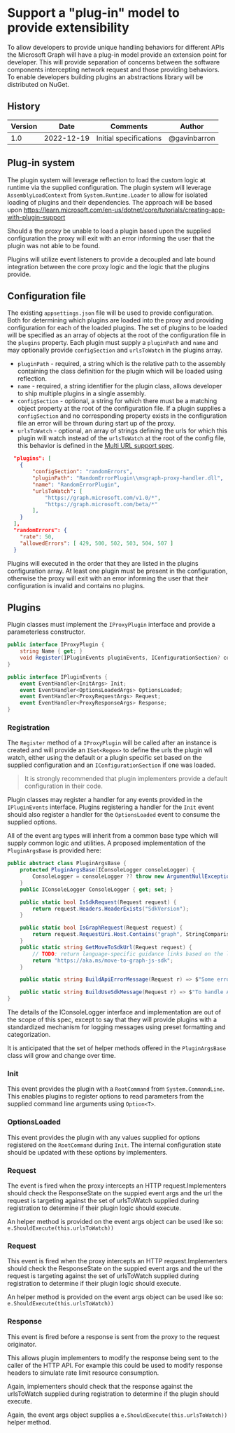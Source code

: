 # Support a "plug-in" model to provide extensibility

To allow developers to provide unique handling behaviors for different APIs the Microsoft Graph will have a plug-in model provide an extension point for developer. This will provide separation of concerns between the software components intercepting network request and those providing behaviors.
To enable developers building plugins an abstractions library will be distributed on NuGet.

## History

| Version | Date | Comments | Author |
| ------- | ---- | -------- | ------ |
| 1.0 | 2022-12-19 | Initial specifications | @gavinbarron |

## Plug-in system

The plugin system will leverage reflection to load the custom logic at runtime via the supplied configuration.
The plugin system will leverage `AssemblyLoadContext` from `System.Runtime.Loader` to allow for isolated loading of plugins and their dependencies. The approach will be based upon https://learn.microsoft.com/en-us/dotnet/core/tutorials/creating-app-with-plugin-support

Should a the proxy be unable to load a plugin based upon the supplied configuration the proxy will exit with an error informing the user that the plugin was not able to be found.

Plugins will utilize event listeners to provide a decoupled and late bound integration between the core proxy logic and the logic that the plugins provide.

## Configuration file

The existing `appsettings.json` file will be used to provide configuration. Both for determining which plugins are loaded into the proxy and providing configuration for each of the loaded plugins. The set of plugins to be loaded will be specified as an array of objects at the root of the configuration file in the `plugins` property. Each plugin must supply a `pluginPath` and `name` and may optionally provide `configSection` and `urlsToWatch` in the plugins array.
- `pluginPath` - required, a string which is the relative path to the assembly containing the class definition for the plugin which will be loaded using reflection.
- `name` - required, a string identifier for the plugin class, allows developer to ship multiple plugins in a single assembly.
- `configSection` - optional, a string for which there must be a matching object property at the root of the configuration file. If a plugin supplies a `configSection` and no corresponding property exists in the configuration file an error will be thrown during start up of the proxy.
- `urlsToWatch` - optional, an array of strings defining the urls for which this plugin will watch instead of the `urlsToWatch` at the root of the config file, this behavior is defined in the [Multi URL support spec](./multi-url-support.md).

```json
  "plugins": [
    {
        "configSection": "randomErrors",
        "pluginPath": "RandomErrorPlugin\\msgraph-proxy-handler.dll",
        "name": "RandomErrorPlugin",
        "urlsToWatch": [
            "https://graph.microsoft.com/v1.0/*",
            "https://graph.microsoft.com/beta/*"
        ],
    }
  ],
  "randomErrors": {
    "rate": 50,
    "allowedErrors": [ 429, 500, 502, 503, 504, 507 ]
  }
```

Plugins will executed in the order that they are listed in the plugins configuration array. At least one plugin must be present in the configuration, otherwise the proxy will exit with an error informing the user that their configuration is invalid and contains no plugins.

## Plugins

Plugin classes must implement the `IProxyPlugin` interface and provide a parameterless constructor.

```cs
public interface IProxyPlugin {
    string Name { get; }
    void Register(IPluginEvents pluginEvents, IConfigurationSection? configSection);
}

public interface IPluginEvents {
    event EventHandler<InitArgs> Init;
    event EventHandler<OptionsLoadedArgs> OptionsLoaded;
    event EventHandler<ProxyRequestArgs> Request;
    event EventHandler<ProxyResponseArgs> Response;
}
```

### Registration

The `Register` method of a `IProxyPlugin` will be called after an instance is created and will provide an `ISet<Regex>` to define the urls the plugin wll watch, either using the default or a plugin specific set based on the supplied configuration and an `IConfigurationSection` if one was loaded.

> It is strongly recommended that plugin implementers provide a default configuration in their code.

Plugin classes may register a handler for any events provided in the `IPluginEvents` interface. Plugins registering a handler for the `Init` event should also register a handler for the `OptionsLoaded` event to consume the supplied options.

All of the event arg types will inherit from a common base type which will supply common logic and utilities. A proposed implementation of the `PluginArgsBase` is provided here:

```cs
public abstract class PluginArgsBase {
    protected PluginArgsBase(IConsoleLogger consoleLogger) {
        ConsoleLogger = consoleLogger ?? throw new ArgumentNullException(nameof(consoleLogger));
    }
    public IConsoleLogger ConsoleLogger { get; set; }

    public static bool IsSdkRequest(Request request) {
        return request.Headers.HeaderExists("SdkVersion");
    }

    public static bool IsGraphRequest(Request request) {
        return request.RequestUri.Host.Contains("graph", StringComparison.OrdinalIgnoreCase);
    }
    public static string GetMoveToSdkUrl(Request request) {
        // TODO: return language-specific guidance links based on the language detected from the User-Agent
        return "https://aka.ms/move-to-graph-js-sdk";
    }

    public static string BuildApiErrorMessage(Request r) => $"Some error was generated by the proxy. {(IsGraphRequest(r) ? (IsSdkRequest(r) ? "" : BuildUseSdkMessage(r)) : "")}";

    public static string BuildUseSdkMessage(Request r) => $"To handle API errors more easily, use the Graph SDK. More info at {GetMoveToSdkUrl(r)}";
}
```

The details of the IConsoleLogger interface and implementation are out of the scope of this spec, except to say that they will provide plugins with a standardized mechanism for logging messages using preset formatting and categorization.

It is anticipated that the set of helper methods offered in the `PluginArgsBase` class will grow and change over time.

### Init

This event provides the plugin with a `RootCommand` from `System.CommandLine`. This enables plugins to register options to read parameters from the supplied command line arguments using `Option<T>`.

### OptionsLoaded

This event provides the plugin with any values supplied for options registered on the `RootCommand` during `Init`. The internal configuration state should be updated with these options by implementers.

### Request

The event is fired when the proxy intercepts an HTTP request.Implementers should check the ResponseState on the suppied event args and the url the request is targeting against the set of urlsToWatch supplied during registration to determine if their plugin logic should execute.

An helper method is provided on the event args object can be used like so: `e.ShouldExecute(this.urlsToWatch))`

### Request

This event is fired when the proxy intercepts an HTTP request.Implementers should check the ResponseState on the suppied event args and the url the request is targeting against the set of urlsToWatch supplied during registration to determine if their plugin logic should execute.

An helper method is provided on the event args object can be used like so: `e.ShouldExecute(this.urlsToWatch))`

### Response

This event is fired before a response is sent from the proxy to the request originator.

This allows plugin implementers to modify the response being sent to the caller of the HTTP API. For example this could be used to modify response headers to simulate rate limit resource consumption.

Again, implementers should check that the response against the urlsToWatch supplied during registration to determine if the plugin should execute.

Again, the event args object supplies a `e.ShouldExecute(this.urlsToWatch))` helper method.
